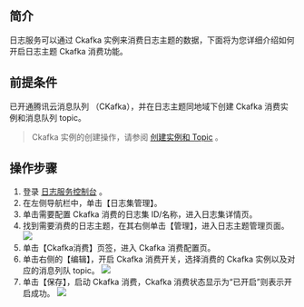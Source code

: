 
## 简介
日志服务可以通过 Ckafka 实例来消费日志主题的数据，下面将为您详细介绍如何开启日志主题 Ckafka 消费功能。

## 前提条件

已开通腾讯云消息队列 （CKafka），并在日志主题同地域下创建 Ckafka 消费实例和消息队列 topic。

>Ckafka 实例的创建操作，请参阅 [创建实例和 Topic](https://intl.cloud.tencent.com/document/product/597/32543) 。

## 操作步骤

1. 登录 [日志服务控制台](https://console.cloud.tencent.com/cls) 。
2. 在左侧导航栏中，单击【日志集管理】。
3. 单击需要配置 Ckafka 消费的日志集 ID/名称，进入日志集详情页。
4. 找到需要消费的日志主题，在其右侧单击【管理】，进入日志主题管理页面。
![](https://main.qcloudimg.com/raw/04759d7e7f2d6db0b0249c4393b5edd5.png)
5. 单击【Ckafka消费】页签，进入 Ckafka 消费配置页。
6. 单击右侧的【编辑】，开启 Ckafka 消费开关，选择消费的 Ckafka 实例以及对应的消息列队 topic。
![](https://main.qcloudimg.com/raw/43a9878b5bf8f0500c1ba19b668b7766.png)
7. 单击【保存】，启动 Ckafka 消费，Ckafka 消费状态显示为“已开启”则表示开启成功。
![](https://main.qcloudimg.com/raw/f964f0a141123a7926b8fd1a1eb1b5ba.png)




